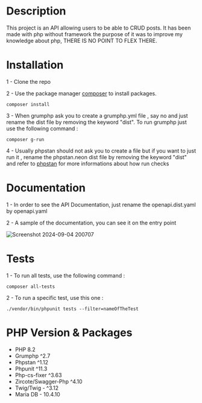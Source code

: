 # Description

This project is an API allowing users to be able to CRUD posts. It has been made with php without framework the purpose of it was to improve my knowledge about php, THERE IS NO POINT TO FLEX THERE.

# Installation

1 - Clone the repo

2 - Use the package manager [composer](https://getcomposer.org/doc/00-intro.md) to install packages.
```
composer install
```

3 - When grumphp ask you to create a grumphp.yml file , say no and just rename the dist file by removing the keyword "dist". To run grumphp just use the following command :

```
composer g-run
```

4 - Usually phpstan should not ask you to create a file but if you want to just run it , rename the phpstan.neon dist file by removing the keyword "dist" and refer to [phpstan](https://phpstan.org/user-guide/getting-started) for more informations about how run checks 


# Documentation

1 - In order to see the API Documentation, just rename the openapi.dist.yaml by openapi.yaml

2 - A sample of the documentation, you can see it on the entry point 


![Screenshot 2024-09-04 200707](https://github.com/user-attachments/assets/464aa282-3f3f-429b-a619-e9d8824e0318)

# Tests

1 - To run all tests, use the following command :
```
composer all-tests
```

2 - To run a specific test, use this one :
```
./vendor/bin/phpunit tests --filter=nameOfTheTest
```


# PHP Version & Packages

- PHP 8.2
- Grumphp ^2.7
- Phpstan ^1.12
- Phpunit ^11.3
- Php-cs-fixer ^3.63
- Zircote/Swagger-Php ^4.10
- Twig/Twig - ^3.12
- Maria DB - 10.4.10
